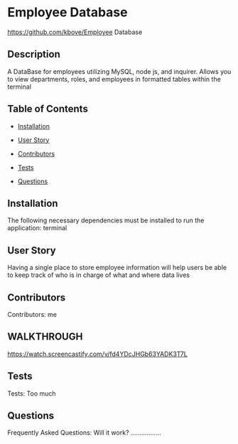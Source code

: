 # Employee Database
https://github.com/kbove/Employee Database
    
## Description
A DataBase for employees utilizing MySQL, node js, and inquirer. Allows you to view departments, roles, and employees in formatted tables within the terminal
    
## Table of Contents
    
* [Installation](#Installation)
    
* [User Story](#Usage)
    
* [Contributors](#Contributors)
    
* [Tests](#Tests)
    
* [Questions](#Question)
    
## Installation <a id="Installation"></a>
The following necessary dependencies must be installed to run the application: terminal
    
## User Story <a id="Usage"></a>
Having a single place to store employee information will help users be able to keep track of who is in charge of what and where data lives

## Contributors <a id="Contributors"></a>
Contributors: me

## WALKTHROUGH
https://watch.screencastify.com/v/fd4YDcJHGb63YADK3T7L
 
## Tests <a id="Tests"></a>
Tests: Too much
    
## Questions <a id="Question"></a>
Frequently Asked Questions: Will it work? .................
    
